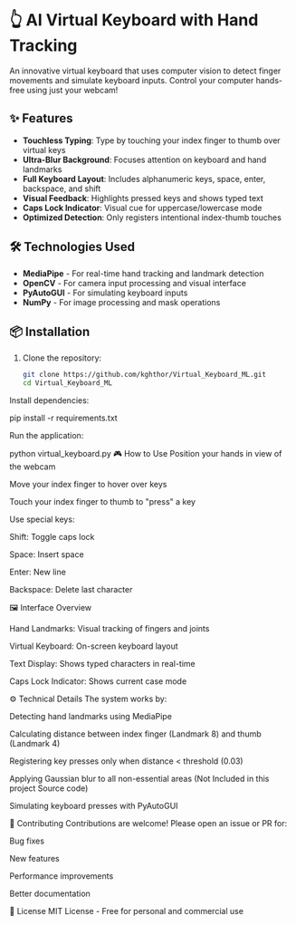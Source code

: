 # 👆 AI Virtual Keyboard with Hand Tracking

An innovative virtual keyboard that uses computer vision to detect finger movements and simulate keyboard inputs. Control your computer hands-free using just your webcam!

## ✨ Features

- **Touchless Typing**: Type by touching your index finger to thumb over virtual keys
- **Ultra-Blur Background**: Focuses attention on keyboard and hand landmarks
- **Full Keyboard Layout**: Includes alphanumeric keys, space, enter, backspace, and shift
- **Visual Feedback**: Highlights pressed keys and shows typed text
- **Caps Lock Indicator**: Visual cue for uppercase/lowercase mode
- **Optimized Detection**: Only registers intentional index-thumb touches

## 🛠️ Technologies Used

- **MediaPipe** - For real-time hand tracking and landmark detection
- **OpenCV** - For camera input processing and visual interface
- **PyAutoGUI** - For simulating keyboard inputs
- **NumPy** - For image processing and mask operations

## 📦 Installation

1. Clone the repository:
   ```bash
   git clone https://github.com/kghthor/Virtual_Keyboard_ML.git
   cd Virtual_Keyboard_ML
Install dependencies:

pip install -r requirements.txt


Run the application:

python virtual_keyboard.py
🎮 How to Use
Position your hands in view of the webcam

Move your index finger to hover over keys

Touch your index finger to thumb to "press" a key

Use special keys:

Shift: Toggle caps lock

Space: Insert space

Enter: New line

Backspace: Delete last character

🖼️ Interface Overview


Hand Landmarks: Visual tracking of fingers and joints

Virtual Keyboard: On-screen keyboard layout

Text Display: Shows typed characters in real-time

Caps Lock Indicator: Shows current case mode

⚙️ Technical Details
The system works by:

Detecting hand landmarks using MediaPipe

Calculating distance between index finger (Landmark 8) and thumb (Landmark 4)

Registering key presses only when distance < threshold (0.03)

Applying Gaussian blur to all non-essential areas (Not Included in this project Source code)

Simulating keyboard presses with PyAutoGUI

🤝 Contributing
Contributions are welcome! Please open an issue or PR for:

Bug fixes

New features

Performance improvements

Better documentation

📜 License
MIT License - Free for personal and commercial use
